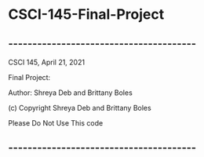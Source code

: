 # CSCI-145-Final-Project

## ---------------------------------------
CSCI 145, April 21, 2021

Final Project: 

Author: Shreya Deb and Brittany Boles

(c) Copyright Shreya Deb and Brittany Boles 

Please Do Not Use This code
## ---------------------------------------
